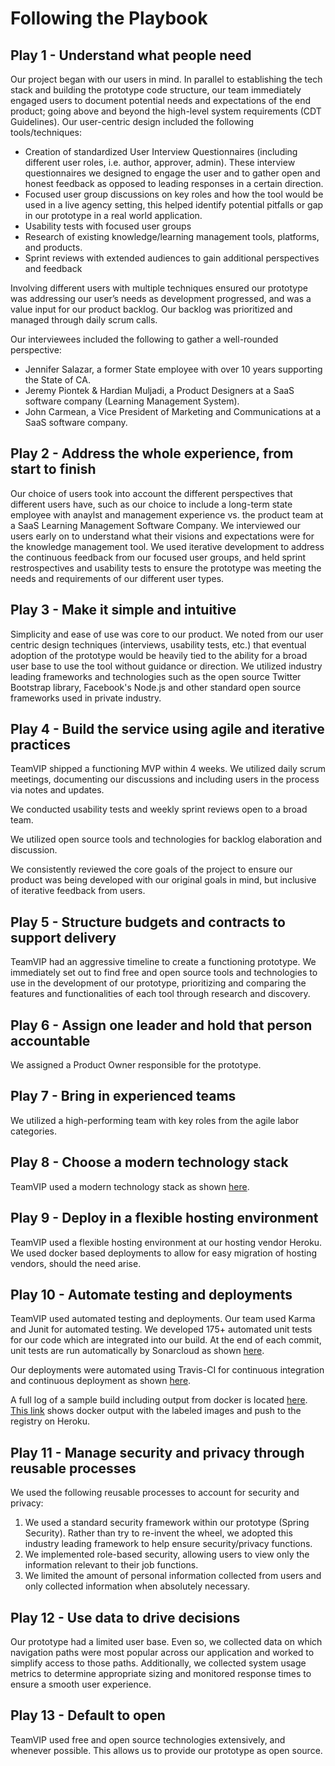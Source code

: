 # Following the Playbook

## Play 1 - Understand what people need
Our project began with our users in mind. In parallel to establishing the tech stack and building the prototype code structure, our team immediately engaged users to document potential needs and expectations of the end product; going above and beyond the high-level system requirements (CDT Guidelines). Our user-centric design included the following tools/techniques:
* Creation of standardized User Interview Questionnaires (including different user roles, i.e. author, approver, admin). These interview questionnaires we designed to engage the user and to gather open and honest feedback as opposed to leading responses in a certain direction.
* Focused user group discussions on key roles and how the tool would be used in a live agency setting, this helped identify potential pitfalls or gap in our prototype in a real world application.
* Usability tests with focused user groups
* Research of existing knowledge/learning management tools, platforms, and products.
* Sprint reviews with extended audiences to gain additional perspectives and feedback

Involving different users with multiple techniques ensured our prototype was addressing our user’s needs as development progressed, and was a value input for our product backlog. Our backlog was prioritized and managed through daily scrum calls.

Our interviewees included the following to gather a well-rounded perspective:
* Jennifer Salazar, a former State employee with over 10 years supporting the State of CA.
* Jeremy Piontek & Hardian Muljadi, a Product Designers at a SaaS software company (Learning Management System).
* John Carmean, a Vice President of Marketing and Communications at a SaaS software company.

## Play 2 - Address the whole experience, from start to finish
Our choice of users took into account the different perspectives that different users have, such as our choice to include a long-term state employee with anaylst and management experience vs. the product team at a SaaS Learning Management Software Company. We interviewed our users early on to understand what their visions and expectations were for the knowledge management tool. We used iterative development to address the continuous feedback from our focused user groups, and held sprint restrospectives and usability tests to ensure the prototype was meeting the needs and requirements of our different user types.

## Play 3 - Make it simple and intuitive
Simplicity and ease of use was core to our product. We noted from our user centric design techniques (interviews, usability tests, etc.) that eventual adoption of the prototype would be heavily tied to the ability for a broad user base to use the tool without guidance or direction.  We utilized industry leading frameworks and technologies such as the open source Twitter Bootstrap library, Facebook's Node.js and other standard open source frameworks used in private industry.

## Play 4 - Build the service using agile and iterative practices
TeamVIP shipped a functioning MVP within 4 weeks.  We utilized daily scrum meetings, documenting our discussions and including users in the process via notes and updates.

We conducted usability tests and weekly sprint reviews open to a broad team.

We utilized open source tools and technologies for backlog elaboration and discussion.

We consistently reviewed the core goals of the project to ensure our product was being developed with our original goals in mind, but inclusive of iterative feedback from users.


## Play 5 - Structure budgets and contracts to support delivery

TeamVIP had an aggressive timeline to create a functioning prototype. We immediately set out to find free and open source tools and technologies to use in the development of our prototype, prioritizing and comparing the features and functionalities of each tool through research and discovery.  

## Play 6 - Assign one leader and hold that person accountable

We assigned a Product Owner responsible for the prototype.

## Play 7 - Bring in experienced teams

We utilized a high-performing team with key roles from the agile labor categories.

## Play 8 - Choose a modern technology stack

TeamVIP used a modern technology stack as shown [here](https://github.com/adhawan-vip/vip_adpq/blob/master/docs/TechStack.MD).

## Play 9 - Deploy in a flexible hosting environment
TeamVIP used a flexible hosting environment at our hosting vendor Heroku.  We used docker based deployments to allow for easy migration of hosting vendors, should the need arise.

## Play 10 - Automate testing and deployments
TeamVIP used automated testing and deployments.  Our team used Karma and Junit for automated testing.  We developed 175+ automated unit tests for our code which are integrated into our build.  At the end of each commit, unit tests are run automatically by Sonarcloud as shown [here](https://sonarcloud.io/dashboard?id=com.trustvip%3Avip-adpq).

Our deployments were automated using Travis-CI for continuous integration and continuous deployment as shown [here](https://travis-ci.org/adhawan-vip/vip_adpq).  

A full log of a sample build including output from docker is located [here](https://travis-ci.org/adhawan-vip/vip_adpq/jobs/352387242).  [This link](https://travis-ci.org/adhawan-vip/vip_adpq/jobs/352387242#L4552) shows docker output with the labeled images and push to the registry on Heroku.


## Play 11 - Manage security and privacy through reusable processes

We used the following reusable processes to account for security and privacy:
1. We used a standard security framework within our prototype (Spring Security).  Rather than try to re-invent the wheel, we adopted this industry leading framework to help ensure security/privacy functions.
2. We implemented role-based security, allowing users to view only the information relevant to their job functions.
3. We limited the amount of personal information collected from users and only collected information when absolutely necessary.

## Play 12 - Use data to drive decisions
Our prototype had a limited user base.  Even so, we collected data on which navigation paths were most popular across our application and worked to simplify access to those paths.  Additionally, we collected system usage metrics to determine appropriate sizing and monitored response times to ensure a smooth user experience.

## Play 13 - Default to open
TeamVIP used free and open source technologies extensively, and whenever possible.  This allows us to provide our prototype as open source.
